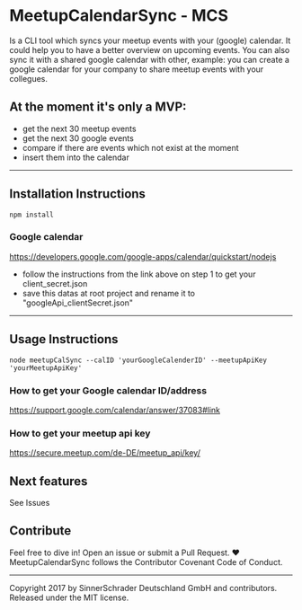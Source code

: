 # MeetupCalendarSync - MCS #

Is a CLI tool which syncs your meetup events with your (google) calendar.
It could help you to have a better overview on upcoming events.
You can also sync it with a shared google calendar with other,
example:
you can create a google calendar for  your company to share meetup events with your collegues.

## At the moment it's only a MVP: ##
* get the next 30 meetup events
* get the next 30 google events
* compare if there are events which not exist at the moment
* insert them into the calendar

---------------

## Installation Instructions ##
```node
npm install
```

### Google calendar ###
https://developers.google.com/google-apps/calendar/quickstart/nodejs

* follow the instructions from the link above on step 1 to get your client_secret.json
* save this datas at root project and rename it to "googleApi_clientSecret.json"

---------------

## Usage Instructions ##

```node
node meetupCalSync --calID 'yourGoogleCalenderID' --meetupApiKey 'yourMeetupApiKey'
```


### How to get your Google calendar ID/address ###
https://support.google.com/calendar/answer/37083#link


### How to get your meetup api key ###
https://secure.meetup.com/de-DE/meetup_api/key/







## Next features ##
See Issues



## Contribute ##
Feel free to dive in! Open an issue or submit a Pull Request. ❤️
MeetupCalendarSync follows the Contributor Covenant Code of Conduct.

---------------

Copyright 2017 by SinnerSchrader Deutschland GmbH and contributors. Released under the MIT license.